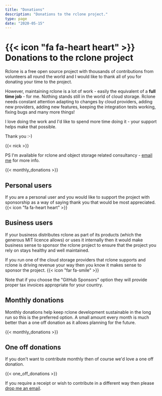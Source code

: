 ```yaml
---
title: "Donations"
description: "Donations to the rclone project."
type: page
date: "2020-05-15"
---
```


# {{< icon "fa fa-heart heart" >}} Donations to the rclone project

Rclone is a free open source project with thousands of contributions
from volunteers all round the world and I would like to thank all of
you for donating your time to the project.

However, maintaining rclone is a lot of work - easily the equivalent
of a **full time job** - for me. Nothing stands still in the world of
cloud storage.  Rclone needs constant attention adapting to changes by
cloud providers, adding new providers, adding new features, keeping
the integration tests working, fixing bugs and many more things!

I love doing the work and I'd like to spend more time doing it - your
support helps make that possible.

Thank you :-)

{{< nick >}}

PS I'm available for rclone and object storage related consultancy -
[email me](mailto:nick@craig-wood.com) for more info.

{{< monthly_donations >}}

## Personal users

If you are a personal user and you would like to support the project
with sponsorship as a way of saying thank you that would be most
appreciated. {{< icon "fa fa-heart heart" >}}

## Business users

If your business distributes rclone as part of its products (which the
generous MIT licence allows) or uses it internally then it would make
business sense to sponsor the rclone project to ensure that the
project you rely on stays healthy and well maintained.

If you run one of the cloud storage providers that rclone supports and
rclone is driving revenue your way then you know it makes sense to
sponsor the project. {{< icon "far fa-smile" >}}

Note that if you choose the "GitHub Sponsors" option they will provide
proper tax invoices appropriate for your country.

## Monthly donations

Monthly donations help keep rclone development sustainable in the long
run so this is the preferred option. A small amount every month is
much better than a one off donation as it allows planning for the
future.

{{< monthly_donations >}}

## One off donations

If you don't want to contribute monthly then of course we'd love a one
off donation.

{{< one_off_donations >}}

If you require a receipt or wish to contribute in a different way then
please [drop me an email](mailto:nick@craig-wood.com).
